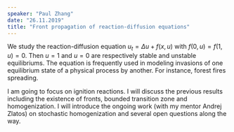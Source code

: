 ```yaml
---
speaker: "Paul Zhang"
date: "26.11.2019"
title: "Front propagation of reaction-diffusion equations"
---
```

We study the reaction-diffusion equation $u_t=\Delta u + f(x, u)$ with
$f(0, u) = f(1, u) = 0$. Then $u = 1$ and $u = 0$ are respectively stable and
unstable equilibriums. The equation is frequently used in modeling invasions of
one equilibrium state of a physical process by another. For instance, forest
fires spreading.

I am going to focus on ignition reactions. I will discuss the previous results
including the existence of fronts, bounded transition zone and homogenization.
I will introduce the ongoing work (with my mentor Andrej Zlatos) on stochastic
homogenization and several open questions along the way.
